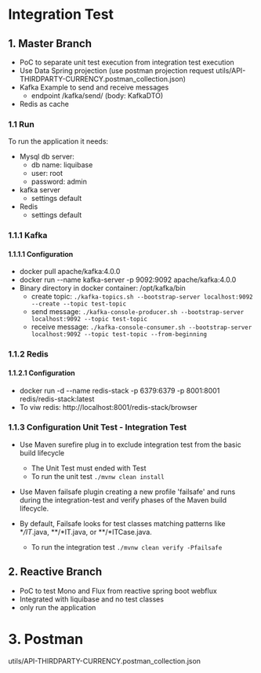 # Integration Test
## 1. Master Branch
* PoC to separate unit test execution from  integration test execution
* Use Data Spring projection (use postman projection request utils/API-THIRDPARTY-CURRENCY.postman_collection.json)
* Kafka Example to send and receive messages
  * endpoint /kafka/send/ (body: KafkaDTO)
* Redis as cache 

### 1.1 Run
To run the application it needs:
  * Mysql db server: 
    * db name: liquibase
    * user: root
    * password: admin
  * kafka server
    * settings default
  * Redis
    * settings default


### 1.1.1 Kafka
#### 1.1.1.1  Configuration
* docker pull apache/kafka:4.0.0
* docker run --name kafka-server -p 9092:9092 apache/kafka:4.0.0 
* Binary directory in docker container: /opt/kafka/bin 
  * create topic: ```./kafka-topics.sh --bootstrap-server localhost:9092 --create --topic test-topic```
  * send message: ```./kafka-console-producer.sh --bootstrap-server localhost:9092 --topic test-topic ```
  * receive message:  ```./kafka-console-consumer.sh --bootstrap-server localhost:9092 --topic test-topic --from-beginning ```

### 1.1.2 Redis
#### 1.1.2.1 Configuration
* docker run -d --name redis-stack -p 6379:6379 -p 8001:8001 redis/redis-stack:latest
* To viw redis: http://localhost:8001/redis-stack/browser

### 1.1.3 Configuration Unit Test - Integration Test
 * Use Maven surefire plug in to exclude integration test from the basic build lifecycle
   * The Unit Test must ended with Test 
   * To run the unit test  ``./mvnw clean install``

* Use Maven failsafe plugin creating a new profile 'failsafe' and runs during the integration-test and verify phases of the Maven build lifecycle.  
* By default, Failsafe looks for test classes matching patterns like **/IT*.java, **/*IT.java, or **/*ITCase.java. 
  *  To run the integration test  ``./mvnw clean verify -Pfailsafe``


## 2. Reactive Branch
* PoC to test Mono and Flux from reactive spring boot webflux
* Integrated with liquibase and no test classes
* only run the application

# 3. Postman
utils/API-THIRDPARTY-CURRENCY.postman_collection.json


